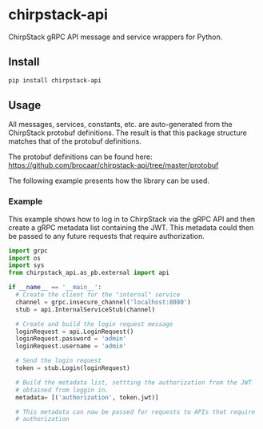 # chirpstack-api

ChirpStack gRPC API message and service wrappers for Python.

## Install

```sh
pip install chirpstack-api
```

## Usage

All messages, services, constants, etc. are auto-generated from the ChirpStack protobuf definitions. The result is that
this package structure matches that of the protobuf definitions.

The protobuf definitions can be found here: https://github.com/brocaar/chirpstack-api/tree/master/protobuf

The following example presents how the library can be used.

### Example

This example shows how to log in to ChirpStack via the gRPC API and then create a gRPC metadata list containing the
JWT. This metadata could then be passed to any future requests that require authorization.

```python
import grpc
import os
import sys
from chirpstack_api.as_pb.external import api

if __name__ == '__main__':
  # Create the client for the "internal" service    
  channel = grpc.insecure_channel('localhost:8080')
  stub = api.InternalServiceStub(channel)

  # Create and build the login request message
  loginRequest = api.LoginRequest()
  loginRequest.password = 'admin'
  loginRequest.username = 'admin'

  # Send the login request
  token = stub.Login(loginRequest)

  # Build the metadata list, settting the authorization from the JWT
  # obtained from loggin in.
  metadata= [('authorization', token.jwt)]

  # This metadata can now be passed for requests to APIs that require
  # authorization

```
